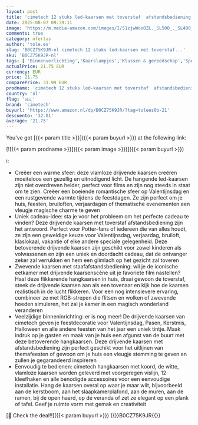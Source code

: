 ```yaml
---
layout: post
title: 'cimetech 12 stuks led-kaarsen met toverstaf  afstandsbediening  drijvende batterijvoeding voor Kerstmis  bruiloft  Halloween  verjaardagsfeest'
date: 2025-08-07 09:39:11
image: 'https://m.media-amazon.com/images/I/51zjwWooOZL._SL500_._SL400_.jpg'
comments: true
category: ofertas
author: 'tole.es'
slug: 'B0CZ75K9JR-nl cimetech 12 stuks led-kaarsen met toverstaf...'
sku: 'B0CZ75K9JR-nl'
tags: [ 'Binnenverlichting','Kaarslampjes','Klussen & gereedschap','Speciale & decoratieve verlichting','Verlichting','cimetech','🇳🇱', ]
actualPrice: 21.75 EUR
currency: EUR
price: 21.75
comparePrice: 31.99 EUR
prodname: 'cimetech 12 stuks led-kaarsen met toverstaf  afstandsbediening  drijvende batterijvoeding voor Kerstmis  bruiloft  Halloween  verjaardagsfeest'
country: 'nl'
flag: '🇳🇱'
brand: 'cimetech'
buyurl: 'https://www.amazon.nl/dp/B0CZ75K9JR/?tag=tolees0b-21'
descuento: '32.01'
average: '21.75'
---
```


You've got [{{< param title >}}]({{< param buyurl >}}) at the following link:

[![{{< param prodname >}}]({{< param image >}})]({{< param buyurl >}})

ℹ️:

- Creëer een warme sfeer: deze vlamloze drijvende kaarsen creëren moeiteloos een gezellig en uitnodigend licht. De hangende led-kaarsen zijn niet overdreven helder, perfect voor films en zijn nog steeds in staat om te zien. Creëer een boeiende romantische sfeer op Valentijnsdag en een rustgevende warmte tijdens de feestdagen. Ze zijn perfect om je huis, feesten, bruiloften, verjaardagen of thematische evenementen een vleugje magische charme te geven
- Uniek cadeau-idee: sta je voor het probleem om het perfecte cadeau te vinden? Deze drijvende kaarsen met toverstaf afstandsbediening zijn het antwoord. Perfect voor Potter-fans of iedereen die van alles houdt, ze zijn een geweldige keuze voor Valentijnsdag, verjaardag, bruiloft, klaslokaal, vakantie of elke andere speciale gelegenheid. Deze betoverende drijvende kaarsen zijn geschikt voor zowel kinderen als volwassenen en zijn een uniek en doordacht cadeau, dat de ontvanger zeker zal verrukken en hem een glimlach op het gezicht zal toveren
- Zwevende kaarsen met staafafstandsbediening: wil je de iconische eetkamer met drijvende kaarsenscène uit je favoriete film nastellen? Haal deze flikkerende hangkaarsen in huis, draai gewoon de toverstaf, steek de drijvende kaarsen aan als een tovenaar en kijk hoe de kaarsen realistisch in de lucht flikkeren. Voor een nog intensievere ervaring, combineer ze met RGB-strepen die flitsen en wolken of zwevende hoeden simuleren, het zal je kamer in een magisch wonderland veranderen
- Veelzijdige binneninrichting: er is nog meer! De drijvende kaarsen van cimetech geven je feestdecoratie voor Valentijnsdag, Pasen, Kerstmis, Halloween en alle andere feesten van het jaar een uniek tintje. Maak indruk op je gasten en maak van je huis een afgunst van de buurt met deze betoverende hangkaarsen. Deze drijvende kaarsen met afstandsbediening zijn perfect geschikt voor het uitlijnen van themafeesten of gewoon om je huis een vleugje stemming te geven en zullen je gegarandeerd inspireren
- Eenvoudig te bedienen: cimetech hangkaarsen met koord, de witte, vlamloze kaarsen worden geleverd met voorgeregen vislijn, 12 kleefhaken en alle benodigde accessoires voor een eenvoudige installatie. Hang de kaarsen overal op waar je maar wilt, bijvoorbeeld aan de kerstboom, aan het slaapkamerplafond, aan de muren, aan de ramen, bij de open haard, op de veranda of zet ze elegant op een plank of tafel. Geef je ruimte vorm met gemak en creativiteit

[🛒 Check the deal!!]({{< param buyurl >}})
{{<world>}}B0CZ75K9JR{{</world>}}
